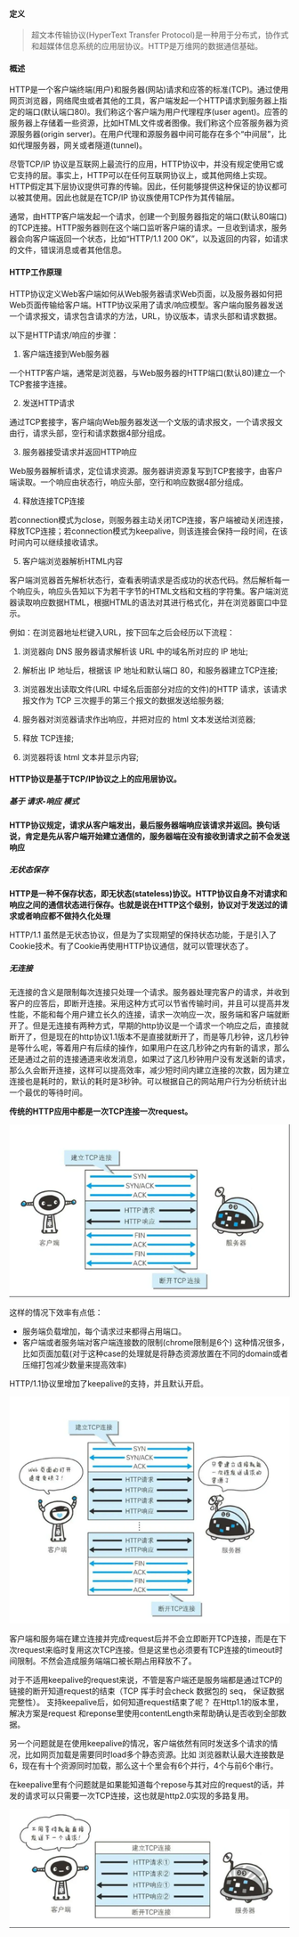 #### 定义
> 超文本传输协议(HyperText Transfer Protocol)是一种用于分布式，协作式和超媒体信息系统的应用层协议。HTTP是万维网的数据通信基础。

#### 概述

HTTP是一个客户端终端(用户)和服务器(网站)请求和应答的标准(TCP)。通过使用网页浏览器，网络爬虫或者其他的工具，客户端发起一个HTTP请求到服务器上指定的端口(默认端口80)。我们称这个客户端为用户代理程序(user agent)。应答的服务器上存储着一些资源，比如HTML文件或者图像。我们称这个应答服务器为资源服务器(origin server)。在用户代理和源服务器中间可能存在多个“中间层”，比如代理服务器，网关或者隧道(tunnel)。

尽管TCP/IP 协议是互联网上最流行的应用，HTTP协议中，并没有规定使用它或它支持的层。事实上，HTTP可以在任何互联网协议上，或其他网络上实现。HTTP假定其下层协议提供可靠的传输。因此，任何能够提供这种保证的协议都可以被其使用。因此也就是在TCP/IP 协议族使用TCP作为其传输层。

通常，由HTTP客户端发起一个请求，创建一个到服务器指定的端口(默认80端口)的TCP连接。HTTP服务器则在这个端口监听客户端的请求。一旦收到请求，服务器会向客户端返回一个状态，比如“HTTP/1.1 200 OK”，以及返回的内容，如请求的文件，错误消息或者其他信息。

#### HTTP工作原理

HTTP协议定义Web客户端如何从Web服务器请求Web页面，以及服务器如何把Web页面传输给客户端。HTTP协议采用了请求/响应模型。客户端向服务器发送一个请求报文，请求包含请求的方法，URL，协议版本，请求头部和请求数据。

以下是HTTP请求/响应的步骤：
1. 客户端连接到Web服务器

  一个HTTP客户端，通常是浏览器，与Web服务器的HTTP端口(默认80)建立一个TCP套接字连接。

2. 发送HTTP请求

  通过TCP套接字，客户端向Web服务器发送一个文版的请求报文，一个请求报文由行，请求头部，空行和请求数据4部分组成。

3. 服务器接受请求并返回HTTP响应

  Web服务器解析请求，定位请求资源。服务器讲资源复写到TCP套接字，由客户端读取。一个响应由状态行，响应头部，空行和响应数据4部分组成。

4. 释放连接TCP连接

  若connection模式为close，则服务器主动关闭TCP连接，客户端被动关闭连接，释放TCP连接；若connection模式为keepalive，则该连接会保持一段时间，在该时间内可以继续接收请求。

5. 客户端浏览器解析HTML内容

  客户端浏览器首先解析状态行，查看表明请求是否成功的状态代码。然后解析每一个响应头，响应头告知以下为若干字节的HTML文档和文档的字符集。客户端浏览器读取响应数据HTML，根据HTML的语法对其进行格式化，并在浏览器窗口中显示。


例如：在浏览器地址栏键入URL，按下回车之后会经历以下流程：

  1. 浏览器向 DNS 服务器请求解析该 URL 中的域名所对应的 IP 地址;

  2. 解析出 IP 地址后，根据该 IP 地址和默认端口 80，和服务器建立TCP连接;

  3. 浏览器发出读取文件(URL 中域名后面部分对应的文件)的HTTP 请求，该请求报文作为 TCP 三次握手的第三个报文的数据发送给服务器;

  4. 服务器对浏览器请求作出响应，并把对应的 html 文本发送给浏览器;

  5. 释放 TCP连接;

  6. 浏览器将该 html 文本并显示内容; 　



#### HTTP协议是基于TCP/IP协议之上的应用层协议。

#####  基于 请求-响应 模式

 **HTTP协议规定，请求从客户端发出，最后服务器端响应该请求并返回。换句话说，肯定是先从客户端开始建立通信的，服务器端在没有接收到请求之前不会发送响应**

 ##### 无状态保存

 **HTTP是一种不保存状态，即无状态(stateless)协议。HTTP协议自身不对请求和响应之间的通信状态进行保存。也就是说在HTTP这个级别，协议对于发送过的请求或者响应都不做持久化处理**

 HTTP/1.1 虽然是无状态协议，但是为了实现期望的保持状态功能，于是引入了Cookie技术。有了Cookie再使用HTTP协议通信，就可以管理状态了。


 ##### 无连接

 无连接的含义是限制每次连接只处理一个请求。服务器处理完客户的请求，并收到客户的应答后，即断开连接。采用这种方式可以节省传输时间，并且可以提高并发性能，不能和每个用户建立长久的连接，请求一次响应一次，服务端和客户端就断开了。但是无连接有两种方式，早期的http协议是一个请求一个响应之后，直接就断开了，但是现在的http协议1.1版本不是直接就断开了，而是等几秒钟，这几秒钟是等什么呢，等着用户有后续的操作，如果用户在这几秒钟之内有新的请求，那么还是通过之前的连接通道来收发消息，如果过了这几秒钟用户没有发送新的请求，那么久会断开连接，这样可以提高效率，减少短时间内建立连接的次数，因为建立连接也是耗时的，默认的耗时是3秒钟。可以根据自己的网站用户行为分析统计出一个最优的等待时间。



**传统的HTTP应用中都是一次TCP连接一次request。**

![](assets/markdown-img-paste-2020072316030047.png)

这样的情况下效率有点低：

- 服务端负载增加，每个请求过来都得占用端口。
- 客户端或者服务端对客户端连接数的限制(chrome限制是6个)
  这种情况很多，比如页面加载(对于这种case的处理就是将静态资源放置在不同的domain或者压缩打包减少数量来提高效率)

HTTP/1.1协议里增加了keepalive的支持，并且默认开启。

![](assets/markdown-img-paste-20200723160758265.png)

客户端和服务端在建立连接并完成request后并不会立即断开TCP连接，而是在下次request来临时复用这次TCP连接。但是这里也必须要有TCP连接的timeout时间限制。不然会造成服务端端口被长期占用释放不了。

对于不适用keepalive的request来说，不管是客户端还是服务端都是通过TCP的链接的断开知道request的结束（TCP 挥手时会check 数据包的 seq， 保证数据完整性）。
支持keepalive后，如何知道request结束了呢？
在Http1.1的版本里， 解决方案是request 和reponse里使用contentLength来帮助确认是否收到全部数据。


另一个问题就是在使用keepalive的情况，客户端依然有同时发送多个请求的情况，比如网页加载是需要同时load多个静态资源。比如 浏览器默认最大连接数是6，现在有十个资源同时加载，那么这十个里会有6个并行，4个与前6个串行。

在keepalive里有个问题就是如果能知道每个repose与其对应的request的话，并发的请求可以只需要一次TCP连接，这也就是http2.0实现的多路复用。

![](assets/markdown-img-paste-20200723164205835.png)
